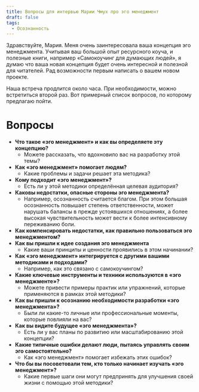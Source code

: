 ```yaml
---
title: Вопросы для интервью Марии Чмух про эго менеджмент
draft: false
tags:
  - Осознанность
---
```

Здравствуйте, Мария. Меня очень заинтересовала ваша концепция эго менеджмента. Учитывая ваш большой опыт ресурсного коуча, и полезные книги, например «Самокоучинг для думающих людей», я думаю что ваша новая концепция будет очень интересной и полезной для читателей. Рад возможности первым написать о вашем новом проекте.

Наша встреча продлится около часа. При необходимости, можно встретиться второй раз. Вот примерный список вопросов, по которому предлагаю пойти.
# Вопросы

- **Что такое «эго менеджмент» и как вы определяете эту концепцию?**
    - Можете рассказать, что вдохновило вас на разработку этой темы?
- **Как «эго менеджмент» помогает людям?**
    - Какие проблемы и задачи решает эта методика?
- **Кому подходит «эго менеджмент»?**
    - Есть ли у этой методики определённая целевая аудитория?
- **Каковы недостатки, опасные стороны эго менеджмента?**
	- Например, осознанность считается благом. При этом большая осознанность повышает степень ответственности, может нарушать балансы в прежде устоявшихся отношениях, а более высокая чувствительность может вести к более интенсивному переживанию боли.
- **Как компенсировать недостатки, как правильно пользоваться эго менеджментом?**
- **Как вы пришли к идее создания эго менеджмента**
    - Какие ваши принципы и ценности проявились в этом начинании?
- **Как «эго менеджмент» интегрируется с другими вашими методиками и подходами?**
    - Например, как это связано с самокоучингом?
- **Какие ключевые инструменты и техники используются в «эго менеджменте»?**
    - Можете привести примеры практик или упражнений, которые применяются в рамках этой методики?
- **Как вы пришли к осознанию необходимости разработки «эго менеджмента»?**
    - Были ли какие-то личные или профессиональные моменты, которые повлияли на вас?
- **Как вы видите будущее «эго менеджмента»?**
    - Есть ли у вас планы по развитию или масштабированию этой концепции?
- **Какие типичные ошибки делают люди, пытаясь управлять своим эго самостоятельно?**
    - Как «эго менеджмент» помогает избежать этих ошибок?
- **Что бы вы посоветовали тем, кто только начинает изучать «эго менеджмент»?**
    - Какие первые шаги они могут предпринять для улучшения своей жизни с помощью этой методики?